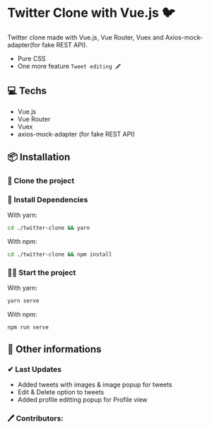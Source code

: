 # Twitter Clone with Vue.js 🐦

Twitter clone made with Vue.js, Vue Router, Vuex and Axios-mock-adapter(for fake REST API).

- Pure CSS
- One more feature `Tweet editing 🖋`

## 💻 Techs

- Vue.js
- Vue Router
- Vuex
- axios-mock-adapter (for fake REST API)

## 📦 Installation

### 📰 Clone the project


### 🔻 Install Dependencies

With yarn:
```bash
cd ./twitter-clone && yarn
```

With npm:
```bash
cd ./twitter-clone && npm install
```

### 🏃‍♂️ Start the project

With yarn:
```bash
yarn serve
```

With npm:
```
npm run serve
```

## 📕 Other informations

### ✔ Last Updates

- Added tweets with images & image popup for tweets
- Edit & Delete option to tweets
- Added profile editting popup for Profile view

### 🖊 Contributors:
